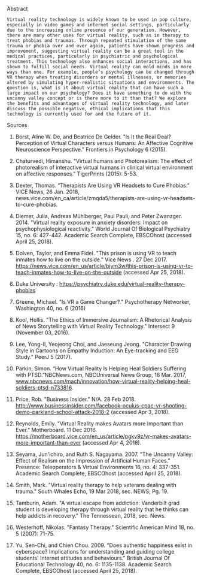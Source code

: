 Abstract

	Virtual reality technology is widely known to be used in pop culture, especially in video games and internet social settings, particularly due to the increasing online presence of our generation. However, there are many other uses for virtual reality, such as in therapy to treat phobias and traumas. Through repeated stimulation of the same trauma or phobia over and over again, patients have shown progress and improvement, suggesting virtual reality can be a great tool in the medical practices, particularly in psychiatric and psychological treatment. This technology also enhances social interactions, and has shown to fulfill social needs. Virtual reality can mold minds in more ways than one. For example, people’s psychology can be changed through VR therapy when treating disorders or mental illnesses, or memories altered by simulating hyper-realistic situations and environments. The question is, what is it about virtual reality that can have such a large impact on our psychology? Does it have something to do with the uncanny valley concept or is there more to it than that? We explore the benefits and advantages of virtual reality technology, and later discuss the possible negative, ethical implications that this technology is currently used for and the future of it.  



Sources

1. Borst, Aline W. De, and Beatrice De Gelder. "Is It the Real Deal? Perception of Virtual Characters versus Humans: An Affective Cognitive Neuroscience Perspective." Frontiers in Psychology 6 (2015). 

2. Chaturvedi, Himanshu. "Virtual humans and Photorealism: The effect of photorealism of interactive virtual humans in clinical virtual environment on affective responses." TigerPrints (2015): 5-53.

3. Dexter, Thomas. “Therapists Are Using VR Headsets to Cure Phobias.” VICE News, 26 Jan. 2018, news.vice.com/en_ca/article/zmqda5/therapists-are-using-vr-headsets-to-cure-phobias.

4. Diemer, Julia, Andreas Mühlberger, Paul Pauli, and Peter Zwanzger. 2014. "Virtual reality exposure in anxiety disorders: Impact on psychophysiological reactivity." World Journal Of Biological Psychiatry 15, no. 6: 427-442. Academic Search Complete, EBSCOhost (accessed April 25, 2018).

5. Dolven, Taylor, and Emma Fidel. "This prison is using VR to teach inmates how to live on the outside." Vice News . 27 Dec 2017. https://news.vice.com/en_us/article/bjym3w/this-prison-is-using-vr-to-teach-inmates-how-to-live-on-the-outside (accessed Apr 25, 2018).

6. Duke University : https://psychiatry.duke.edu/virtual-reality-therapy-phobias  

7. Greene, Michael. "Is VR a Game Changer?." Psychotherapy Networker, Washington 40, no. 6 (2016)

8. Kool, Hollis. "The Ethics of Immersive Journalism: A Rhetorical Analysis of News Storytelling with Virtual Reality Technology." Intersect 9 (November 03, 2016). 

9. Lee, Yong-Il, Yeojeong Choi, and Jaeseung Jeong. "Character Drawing Style in Cartoons on Empathy Induction: An Eye-tracking and EEG Study." PeerJ 5 (2017). 

10. Parkin, Simon. “How Virtual Reality Is Helping Heal Soldiers Suffering with PTSD.”NBCNews.com, NBCUniversal News Group, 16 Mar. 2017, www.nbcnews.com/mach/innovation/how-virtual-reality-helping-heal-soldiers-ptsd-n733816.

11. Price, Rob. "Business Insider." N/A. 28 Feb 2018. http://www.businessinsider.com/facebook-oculus-cpac-vr-shooting-demo-parkland-school-attack-2018-2 (accessed Apr 3, 2018).

12. Reynolds, Emily. "Virtual Reality makes Avatars more Important than Ever." Motherboard. 11 Dec 2016. https://motherboard.vice.com/en_us/article/pgkv9z/vr-makes-avatars-more-important-than-ever (accessed Apr 4, 2018).

13. Seyama, Jun'ichiro, and Ruth S. Nagayama. 2007. "The Uncanny Valley: Effect of Realism on the Impression of Artificial Human Faces." Presence: Teleoperators & Virtual Environments 16, no. 4: 337-351. Academic Search Complete, EBSCOhost (accessed April 25, 2018).

14. Smith, Mark. "Virtual reality therapy to help veterans dealing with trauma." South Whales Echo, 19 Mar 2018, sec. NEWS; Pg. 19.

15. Tamburin, Adam. "A virtual escape from addiction: Vanderbilt grad student is developing therapy through virtual reality that he thinks can help addicts in recovery." The Tennessean, 2018, sec. News.

16. Westerhoff, Nikolas. "Fantasy Therapy." Scientific American Mind 18, no. 5 (2007): 71-75.

17. Yu, Sen-Chi, and Chien Chou. 2009. "Does authentic happiness exist in cyberspace? Implications for understanding and guiding college students' Internet attitudes and behaviours." British Journal Of Educational Technology 40, no. 6: 1135-1138. Academic Search Complete, EBSCOhost (accessed April 25, 2018).

